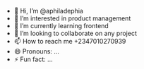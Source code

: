 - 👋 Hi, I’m @aphiladephia
- 👀 I’m interested in product management
- 🌱 I’m currently learning frontend
- 💞️ I’m looking to collaborate on any project
- 📫 How to reach me +2347010270939
- 😄 Pronouns: ...
- ⚡ Fun fact: ...

<!---
aphiladephia/aphiladephia is a ✨ special ✨ repository because its `README.md` (this file) appears on your GitHub profile.
You can click the Preview link to take a look at your changes.
--->
